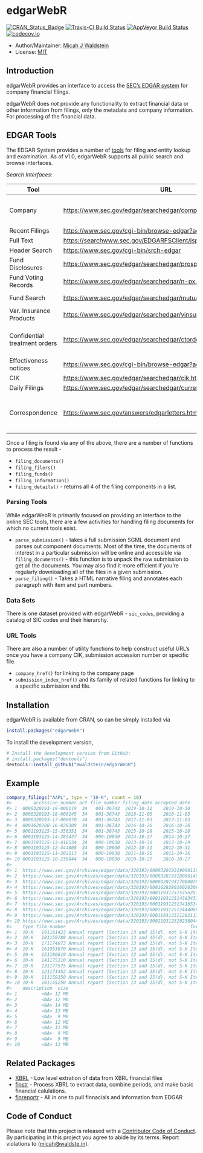 
<!-- README.md is generated from README.Rmd. Please edit that file -->

# edgarWebR

[![CRAN\_Status\_Badge](http://www.r-pkg.org/badges/version/edgarWebR)](https://cran.r-project.org/package=edgarWebR)
[![Travis-CI Build
Status](https://travis-ci.org/mwaldstein/edgarWebR.svg?branch=master)](https://travis-ci.org/mwaldstein/edgarWebR)
[![AppVeyor Build
Status](https://ci.appveyor.com/api/projects/status/github/mwaldstein/edgarWebR?branch=master&svg=true)](https://ci.appveyor.com/project/mwaldstein/edgarWebR)
[![codecov.io](https://codecov.io/github/mwaldstein/edgarWebR/coverage.svg?branch=master)](https://codecov.io/github/mwaldstein/edgarWebR?branch=master)

  - Author/Maintainer: [Micah J Waldstein](https://micah.waldste.in)
  - License: [MIT](https://opensource.org/licenses/MIT)

## Introduction

edgarWebR provides an interface to access the [SEC’s EDGAR
system](https://www.sec.gov/edgar/searchedgar/webusers.htm) for company
financial filings.

edgarWebR does *not* provide any functionality to extract financial data
or other information from filings, only the metadata and company
information. For processing of the financial data.

## EDGAR Tools

The EDGAR System provides a number of
[tools](https://www.sec.gov/edgar/searchedgar/webusers.htm) for filing
and entity lookup and examination. As of v1.0, edgarWebR supports all
public search and browse interfaces.

*Search Interfaces:*

| Tool                          | URL                                                                | edgarWebR function(s)                                                                                                    |
| ----------------------------- | ------------------------------------------------------------------ | ------------------------------------------------------------------------------------------------------------------------ |
| Company                       | <https://www.sec.gov/edgar/searchedgar/companysearch.html>         | `company_search()`, `company_information()`, `company_details()`, `company_filings()`                                    |
| Recent Filings                | <https://www.sec.gov/cgi-bin/browse-edgar?action=getcurrent>       | `latest_filings()`                                                                                                       |
| Full Text                     | <https://searchwww.sec.gov/EDGARFSClient/jsp/EDGAR_MainAccess.jsp> | `full_text()`                                                                                                            |
| Header Search                 | <https://www.sec.gov/cgi-bin/srch-edgar>                           | `header_search()`                                                                                                        |
| Fund Disclosures              | <https://www.sec.gov/edgar/searchedgar/prospectus.htm>             | Use `company_search()` and specify the ‘type’ parameter as 485                                                           |
| Fund Voting Records           | <https://www.sec.gov/edgar/searchedgar/n-px.htm>                   | Use `company_search()` and specify the ‘type’ parameter as ‘N-PX’                                                        |
| Fund Search                   | <https://www.sec.gov/edgar/searchedgar/mutualsearch.html>          | `fund_search()`, `fund_fast_search()`                                                                                    |
| Var. Insurance Products       | <https://www.sec.gov/edgar/searchedgar/vinsurancesearch.html>      | `variable_insurance_search()`, `variable_insurance_fast_search()`                                                        |
| Confidential treatment orders | <https://www.sec.gov/edgar/searchedgar/ctorders.htm>               | Use `header_search()`, `company_search()`, `latest_filings()`, or `full_text()` and use form types ‘CT ORDER’            |
| Effectiveness notices         | <https://www.sec.gov/cgi-bin/browse-edgar?action=geteffect>        | `effectiveness()`                                                                                                        |
| CIK                           | <https://www.sec.gov/edgar/searchedgar/cik.htm>                    | `cik_search()`                                                                                                           |
| Daily Filings                 | <https://www.sec.gov/edgar/searchedgar/currentevents.htm>          | `current_events()`                                                                                                       |
| Correspondence                | <https://www.sec.gov/answers/edgarletters.htm>                     | Use `header_search()`, `company_search()`, `latest_filings()`, or `full_text()` and use form types ‘upload’ or ‘corresp’ |

Once a filing is found via any of the above, there are a number of
functions to process the result -

  - `filing_documents()`
  - `filing_filers()`
  - `filing_funds()`
  - `filing_information()`
  - `filing_details()` - returns all 4 of the filing components in a
    list.

### Parsing Tools

While edgarWebR is primarily focused on providing an interface to the
online SEC tools, there are a few activities for handling filing
documents for which no current tools exist.

  - `parse_submission()` - takes a full submission SGML document and
    parses out component documents. Most of the time, the documents of
    interest in a particular submission will be online and accessible
    via `filing_documents()` - this function is to unpack the raw
    submission to get all the documents. You may also find it more
    efficient if you’re regularly downloading all of the files in a
    given submission.
  - `parse_filing()` - Takes a HTML narrative filing and annotates each
    paragraph with item and part numbers.

### Data Sets

There is one dataset provided with edgarWebR - `sic_codes`, providing a
catalog of SIC codes and their hierarchy.

### URL Tools

There are also a number of utility functions to help construct useful
URL’s once you have a company CIK, submission accession number or
specific file.

  - `company_href()` for linking to the company page
  - `submission_index_href()` and its family of related functions for
    linking to a specific submission and file.

## Installation

edgarWebR is available from CRAN, so can be simply installed via

``` r
install.packages("edgarWebR")
```

To install the development version,

``` r
# Install the development version from GitHub:
# install.packages("devtools")
devtools::install_github("mwaldstein/edgarWebR")
```

## Example

``` r
company_filings("AAPL", type = "10-K", count = 10)
#>        accession_number act file_number filing_date accepted_date
#> 1  0000320193-19-000119  34   001-36743  2019-10-31    2019-10-30
#> 2  0000320193-18-000145  34   001-36743  2018-11-05    2018-11-05
#> 3  0000320193-17-000070  34   001-36743  2017-11-03    2017-11-03
#> 4  0001628280-16-020309  34   001-36743  2016-10-26    2016-10-26
#> 5  0001193125-15-356351  34   001-36743  2015-10-28    2015-10-28
#> 6  0001193125-14-383437  34   000-10030  2014-10-27    2014-10-27
#> 7  0001193125-13-416534  34   000-10030  2013-10-30    2013-10-29
#> 8  0001193125-12-444068  34   000-10030  2012-10-31    2012-10-31
#> 9  0001193125-11-282113  34   000-10030  2011-10-26    2011-10-26
#> 10 0001193125-10-238044  34   000-10030  2010-10-27    2010-10-27
#>                                                                                                href
#> 1  https://www.sec.gov/Archives/edgar/data/320193/000032019319000119/0000320193-19-000119-index.htm
#> 2  https://www.sec.gov/Archives/edgar/data/320193/000032019318000145/0000320193-18-000145-index.htm
#> 3  https://www.sec.gov/Archives/edgar/data/320193/000032019317000070/0000320193-17-000070-index.htm
#> 4  https://www.sec.gov/Archives/edgar/data/320193/000162828016020309/0001628280-16-020309-index.htm
#> 5  https://www.sec.gov/Archives/edgar/data/320193/000119312515356351/0001193125-15-356351-index.htm
#> 6  https://www.sec.gov/Archives/edgar/data/320193/000119312514383437/0001193125-14-383437-index.htm
#> 7  https://www.sec.gov/Archives/edgar/data/320193/000119312513416534/0001193125-13-416534-index.htm
#> 8  https://www.sec.gov/Archives/edgar/data/320193/000119312512444068/0001193125-12-444068-index.htm
#> 9  https://www.sec.gov/Archives/edgar/data/320193/000119312511282113/0001193125-11-282113-index.htm
#> 10 https://www.sec.gov/Archives/edgar/data/320193/000119312510238044/0001193125-10-238044-index.htm
#>    type film_number                                              form_name
#> 1  10-K   191181423 Annual report [Section 13 and 15(d), not S-K Item 405]
#> 2  10-K   181158788 Annual report [Section 13 and 15(d), not S-K Item 405]
#> 3  10-K   171174673 Annual report [Section 13 and 15(d), not S-K Item 405]
#> 4  10-K   161953070 Annual report [Section 13 and 15(d), not S-K Item 405]
#> 5  10-K   151180619 Annual report [Section 13 and 15(d), not S-K Item 405]
#> 6  10-K   141175110 Annual report [Section 13 and 15(d), not S-K Item 405]
#> 7  10-K   131177575 Annual report [Section 13 and 15(d), not S-K Item 405]
#> 8  10-K   121171452 Annual report [Section 13 and 15(d), not S-K Item 405]
#> 9  10-K   111159350 Annual report [Section 13 and 15(d), not S-K Item 405]
#> 10 10-K   101145250 Annual report [Section 13 and 15(d), not S-K Item 405]
#>    description  size
#> 1         <NA> 12 MB
#> 2         <NA> 12 MB
#> 3         <NA> 14 MB
#> 4         <NA> 13 MB
#> 5         <NA>  9 MB
#> 6         <NA> 12 MB
#> 7         <NA> 11 MB
#> 8         <NA>  9 MB
#> 9         <NA>  9 MB
#> 10        <NA> 13 MB
```

## Related Packages

  - [XBRL](https://CRAN.R-project.org/package=XBRL) - Low level
    extration of data from XBRL financial files
  - [finstr](https://github.com/bergant/finstr) - Process XBRL to
    extract data, combine periods, and make basic financial calulations.
  - [finreportr](https://github.com/sewardlee337/finreportr) - All in
    one to pull finnacials and information from EDGAR

## Code of Conduct

Please note that this project is released with a [Contributor Code of
Conduct](CONDUCT.md). By participating in this project you agree to
abide by its terms. Report violations to (<micah@waldste.in>).
